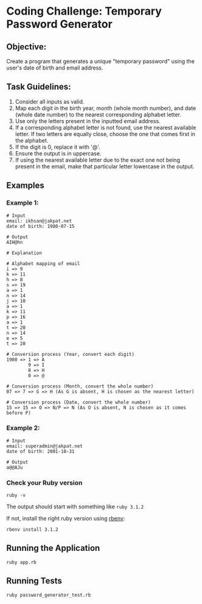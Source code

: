 # Coding Challenge: Temporary Password Generator

## Objective:
Create a program that generates a unique "temporary password" using the user's date of birth and email address.

## Task Guidelines:
1. Consider all inputs as valid.
2. Map each digit in the birth year, month (whole month number), and date (whole date number) to the nearest corresponding alphabet letter.
3. Use only the letters present in the inputted email address.
4. If a corresponding alphabet letter is not found, use the nearest available letter. If two letters are equally close, choose the one that comes first in the alphabet.
5. If the digit is 0, replace it with '@'.
6. Ensure the output is in uppercase.
7. If using the nearest available letter due to the exact one not being present in the email, make that particular letter lowercase in the output.

## Examples

### Example 1:
```plaintext
# Input
email: ikhsan@jakpat.net
date of birth: 1980-07-15

# Output
AIH@hn

# Explanation

# Alphabet mapping of email
i => 9
k => 11
h => 8
s => 19
a => 1
n => 14
j => 10
a => 1
k => 11
p => 16
a => 1
t => 20
n => 14
e => 5
t => 20

# Conversion process (Year, convert each digit)
1980 => 1 => A
        9 => I
        8 => H
        0 => @

# Conversion process (Month, convert the whole number)
07 => 7 => G => H (As G is absent, H is chosen as the nearest letter)

# Conversion process (Date, convert the whole number)
15 => 15 => O => N/P => N (As O is absent, N is chosen as it comes before P)
```

### Example 2:
```plaintext
# Input
email: superadmin@jakpat.net
date of birth: 2001-10-31

# Output
a@@AJu
```

### Check your Ruby version

```shell
ruby -v
```

The output should start with something like `ruby 3.1.2`

If not, install the right ruby version using [rbenv](https://github.com/rbenv/rbenv):

```shell
rbenv install 3.1.2
```

## Running the Application
```shell
ruby app.rb
```

## Running Tests
```shell
ruby password_generator_test.rb
```
